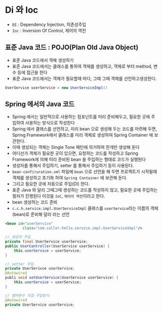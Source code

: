 # Di 와 Ioc
- `DI` : Dependency Injection, 의존성주입
- `Ioc` : Inversion Of Control, 제어의 역전

## 표준 Java 코드 : POJO(Plan Old Java Object)
- 표준 Java 코드에서 객체 생성하기
- 표준 Java 코드에서는 클래스를 통하여 객체를 생성하고, 객체로 부터 method, 변수 등에 접근을 한다
- 표준 Java 코드에서는 객체가 필요할때 마다, 그때 그때 객체를 선언하고생성한다.
```java
UserService userService = new UserServiceImpl()
```

## Spring 에서의 Java 코드
- Spring 에서는 일반적으로 사용하는 컴포넌트를 미리 준비해두고, 필요한 곳에 주입하여 사용하는 방식으로 작성한다
- Spring 에서 클래스를 선언하고, 미리 bean 으로 생성해 두는 코드를 마련해 두면, Spring Framework에서 클래스를 미리 객체로 생성하여 Spring Container 에 보관한다.
- 이때 생성되는 객체는 Single Tone 패턴에 의거하여 한개만 생성해 둔다
- 어디선가 객체가 필요한 곳이 있으면, 요청하는 코드를 작성하고 Spring Framework에 의해 미리 준비된 bean 을 주입하는 형태로 코드가 실행된다
- 생성자를 통해서 주입하기, setter 를 통해서 주입하기 등이 사용된다.
- `bean-confiruration.xml` 파일에 `bean` 으로 선언을 해 두면 프로젝트가 시작될때 객체를 생성하고 초기화 하여 `Spring Container` 에 보관해 둔다.
- 그리고 필요한 곳에 자동으로 주입(DI) 한다.
- 표준 Java 와 달리 그때그때 생성하는 코드를 작성하지 않고, 필요한 곳에 주입하는 절차가 진행된다 이것을 `IoC`, `제어의 역전`이라고 한다.
- bean 생성하는 코드 준비
- `c.c.h.service.impl.UserServiceImpl` 클래스를 `userService`라는 이름의 객체(bean)로 준비해 달라 라는 선언
```xml
<bean id="userService" 
		class="com.callor.hello.service.impl.UserServiceImpl"/>
```
```java
// 생성자 주입
private final UserService userService;
public UserController(UserService userService) {
	this.userService = userService;
}

// setter 주입
private UserSerivce userService;
@Autowired
publi void setUserService(UserService userService) {
	this.userService = userService;
}

// 맴버변수 직접 주입방식
@Autowired
private UserService userService;
```